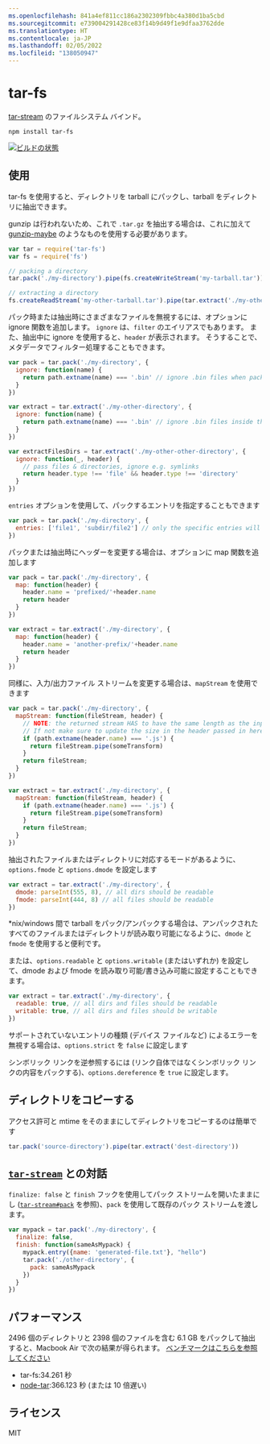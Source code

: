 ```yaml
---
ms.openlocfilehash: 841a4ef811cc186a2302309fbbc4a380d1ba5cbd
ms.sourcegitcommit: e739004291428ce83f14b9d49f1e9dfaa3762dde
ms.translationtype: HT
ms.contentlocale: ja-JP
ms.lasthandoff: 02/05/2022
ms.locfileid: "138050947"
---
```

# <a name="tar-fs"></a>tar-fs

[tar-stream](https://github.com/mafintosh/tar-stream) のファイルシステム バインド。

```
npm install tar-fs
```

[![ビルドの状態](https://secure.travis-ci.org/mafintosh/tar-fs.png)](http://travis-ci.org/mafintosh/tar-fs)

## <a name="usage"></a>使用

tar-fs を使用すると、ディレクトリを tarball にパックし、tarball をディレクトリに抽出できます。

gunzip は行われないため、これで `.tar.gz` を抽出する場合は、これに加えて [gunzip-maybe](https://github.com/mafintosh/gunzip-maybe) のようなものを使用する必要があります。

``` js
var tar = require('tar-fs')
var fs = require('fs')

// packing a directory
tar.pack('./my-directory').pipe(fs.createWriteStream('my-tarball.tar'))

// extracting a directory
fs.createReadStream('my-other-tarball.tar').pipe(tar.extract('./my-other-directory'))
```

パック時または抽出時にさまざまなファイルを無視するには、オプションに ignore 関数を追加します。 `ignore` は、`filter` のエイリアスでもあります。 また、抽出中に ignore を使用すると、`header` が表示されます。
そうすることで、メタデータでフィルター処理することもできます。

``` js
var pack = tar.pack('./my-directory', {
  ignore: function(name) {
    return path.extname(name) === '.bin' // ignore .bin files when packing
  }
})

var extract = tar.extract('./my-other-directory', {
  ignore: function(name) {
    return path.extname(name) === '.bin' // ignore .bin files inside the tarball when extracing
  }
})

var extractFilesDirs = tar.extract('./my-other-other-directory', {
  ignore: function(_, header) {
    // pass files & directories, ignore e.g. symlinks
    return header.type !== 'file' && header.type !== 'directory'
  }
})
```

`entries` オプションを使用して、パックするエントリを指定することもできます

```js
var pack = tar.pack('./my-directory', {
  entries: ['file1', 'subdir/file2'] // only the specific entries will be packed
})
```

パックまたは抽出時にヘッダーを変更する場合は、オプションに map 関数を追加します

``` js
var pack = tar.pack('./my-directory', {
  map: function(header) {
    header.name = 'prefixed/'+header.name
    return header
  }
})

var extract = tar.extract('./my-directory', {
  map: function(header) {
    header.name = 'another-prefix/'+header.name
    return header
  }
})
```

同様に、入力/出力ファイル ストリームを変更する場合は、`mapStream` を使用できます

``` js
var pack = tar.pack('./my-directory', {
  mapStream: function(fileStream, header) {
    // NOTE: the returned stream HAS to have the same length as the input stream.
    // If not make sure to update the size in the header passed in here.
    if (path.extname(header.name) === '.js') {
      return fileStream.pipe(someTransform)
    }
    return fileStream;
  }
})

var extract = tar.extract('./my-directory', {
  mapStream: function(fileStream, header) {
    if (path.extname(header.name) === '.js') {
      return fileStream.pipe(someTransform)
    }
    return fileStream;
  }
})
```

抽出されたファイルまたはディレクトリに対応するモードがあるように、`options.fmode` と `options.dmode` を設定します

``` js
var extract = tar.extract('./my-directory', {
  dmode: parseInt(555, 8), // all dirs should be readable
  fmode: parseInt(444, 8) // all files should be readable
})
```

*nix/windows 間で tarball をパック/アンパックする場合は、アンパックされたすべてのファイルまたはディレクトリが読み取り可能になるように、`dmode` と `fmode` を使用すると便利です。

または、`options.readable` と `options.writable` (またはいずれか) を設定して、dmode および fmode を読み取り可能/書き込み可能に設定することもできます。

``` js
var extract = tar.extract('./my-directory', {
  readable: true, // all dirs and files should be readable
  writable: true, // all dirs and files should be writable
})
```

サポートされていないエントリの種類 (デバイス ファイルなど) によるエラーを無視する場合は、`options.strict` を `false` に設定します

シンボリック リンクを逆参照するには (リンク自体ではなくシンボリック リンクの内容をパックする)、`options.dereference` を `true` に設定します。

## <a name="copy-a-directory"></a>ディレクトリをコピーする

アクセス許可と mtime をそのままにしてディレクトリをコピーするのは簡単です

``` js
tar.pack('source-directory').pipe(tar.extract('dest-directory'))
```

## <a name="interaction-with-tar-stream"></a>[`tar-stream`](https://github.com/mafintosh/tar-stream) との対話

`finalize: false` と `finish` フックを使用してパック ストリームを開いたままにし ([`tar-stream#pack`](https://github.com/mafintosh/tar-stream#packing) を参照)、`pack` を使用して既存のパック ストリームを渡します。

``` js
var mypack = tar.pack('./my-directory', {
  finalize: false,
  finish: function(sameAsMypack) {
    mypack.entry({name: 'generated-file.txt'}, "hello")
    tar.pack('./other-directory', {
      pack: sameAsMypack
    })
  }
})
```


## <a name="performance"></a>パフォーマンス

2496 個のディレクトリと 2398 個のファイルを含む 6.1 GB をパックして抽出すると、Macbook Air で次の結果が得られます。
[ベンチマークはこちらを参照してください](https://gist.github.com/mafintosh/8102201)

* tar-fs:34.261 秒
* [node-tar](https://github.com/isaacs/node-tar):366.123 秒 (または 10 倍遅い)

## <a name="license"></a>ライセンス

MIT
